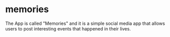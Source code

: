 # memories
The App is called "Memories" and it is a simple social media app that allows users to post interesting events that happened in their lives.
